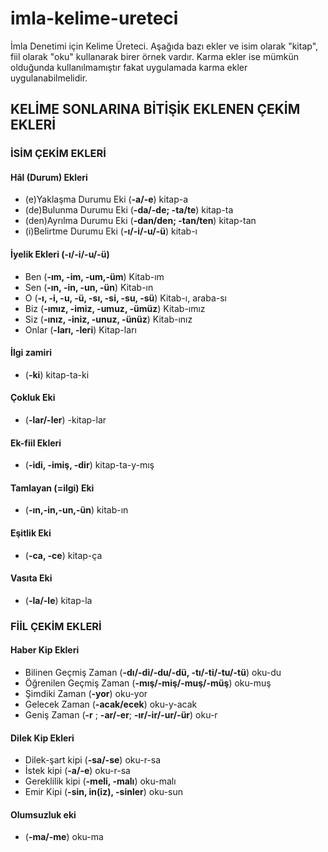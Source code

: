 # imla-kelime-ureteci
İmla Denetimi için Kelime Üreteci.
Aşağıda bazı ekler ve isim olarak "kitap", fiil olarak "oku" kullanarak birer örnek vardır. Karma ekler ise mümkün olduğunda kullanılmamıştır fakat uygulamada karma ekler uygulanabilmelidir.

## KELİME SONLARINA BİTİŞİK EKLENEN ÇEKİM EKLERİ
### İSİM ÇEKİM EKLERİ 
#### Hâl (Durum) Ekleri
- (e)Yaklaşma Durumu Eki (**-a/-e**) kitap-a
- (de)Bulunma Durumu Eki (**-da/-de; -ta/te**) kitap-ta
- (den)Ayrılma Durumu Eki (**-dan/den; -tan/ten**) kitap-tan
- (i)Belirtme Durumu Eki (**-ı/-i/-u/-ü**) kitab-ı
#### İyelik Ekleri (-ı/-i/-u/-ü)
- Ben (**-ım, -im, -um,-üm**) Kitab-ım
- Sen (**-ın, -in, -un, -ün**) Kitab-ın
- O (**-ı, -i, -u, -ü, -sı, -si, -su, -sü**) Kitab-ı, araba-sı
- Biz (**-ımız, -imiz, -umuz, -ümüz**) Kitab-ımız
- Siz (**-ınız, -iniz, -unuz, -ünüz**) Kitab-ınız
- Onlar (**-ları, -leri**) Kitap-ları
#### İlgi zamiri 
- (**-ki**) kitap-ta-ki
#### Çokluk Eki 
- (**-lar/-ler**) -kitap-lar
#### Ek-fiil Ekleri 
- (**-idi, -imiş, -dir**) kitap-ta-y-mış
#### Tamlayan (=ilgi) Eki 
- (**-ın,-in,-un,-ün**) kitab-ın
#### Eşitlik Eki 
- (**-ca, -ce**) kitap-ça
#### Vasıta Eki 
- (**-la/-le**) kitap-la

###  FİİL ÇEKİM EKLERİ
#### Haber Kip Ekleri
- Bilinen Geçmiş Zaman (**-dı/-di/-du/-dü, -tı/-ti/-tu/-tü**) oku-du
- Öğrenilen Geçmiş Zaman (**-mış/-miş/-muş/-müş**) oku-muş
- Şimdiki Zaman (**-yor**) oku-yor
- Gelecek Zaman (**-acak/ecek**) oku-y-acak
- Geniş Zaman (**-r** ; **-ar/-er**; **-ır/-ir/-ur/-ür**) oku-r
#### Dilek Kip Ekleri
- Dilek-şart kipi (**-sa/-se**) oku-r-sa
- İstek kipi (**-a/-e**) oku-r-sa
- Gereklilik kipi (**-meli, -malı**) oku-malı
- Emir Kipi (**-sin, in(iz), -sinler**) oku-sun
#### Olumsuzluk eki 
- (**-ma/-me**) oku-ma


